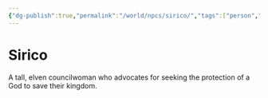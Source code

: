 ```yaml
---
{"dg-publish":true,"permalink":"/world/npcs/sirico/","tags":["person","npc"]}
---
```


# Sirico
A tall, elven councilwoman who advocates for seeking the protection of a God to save their kingdom.